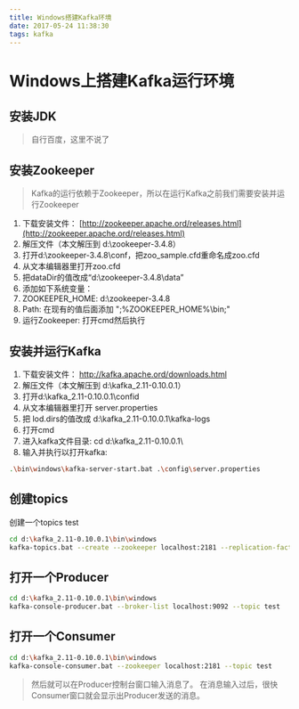```yaml
---
title: Windows搭建Kafka环境
date: 2017-05-24 11:38:30
tags: kafka
---
```

# Windows上搭建Kafka运行环境

<!-- more -->

## 安装JDK
    
> 自行百度，这里不说了

## 安装Zookeeper


> Kafka的运行依赖于Zookeeper，所以在运行Kafka之前我们需要安装并运行Zookeeper

1. 下载安装文件： [http://zookeeper.apache.ord/releases.html](http://zookeeper.apache.ord/releases.html)
2. 解压文件（本文解压到 d:\zookeeper-3.4.8）
3. 打开d:\zookeeper-3.4.8\conf，把zoo_sample.cfd重命名成zoo.cfd
4. 从文本编辑器里打开zoo.cfd
5. 把dataDir的值改成“d:\zookeeper-3.4.8\data”
6. 添加如下系统变量：
7. ZOOKEEPER_HOME: d:\zookeeper-3.4.8
8. Path: 在现有的值后面添加 ";%ZOOKEEPER_HOME%\bin;"
9. 运行Zookeeper: 打开cmd然后执行


## 安装并运行Kafka

1. 下载安装文件： http://kafka.apache.ord/downloads.html
2. 解压文件（本文解压到 d:\kafka_2.11-0.10.0.1）
3. 打开d:\kafka_2.11-0.10.0.1\confid
4. 从文本编辑器里打开 server.properties
5. 把 lod.dirs的值改成 d:\kafka_2.11-0.10.0.1\kafka-logs
6. 打开cmd
7. 进入kafka文件目录: cd d:\kafka_2.11-0.10.0.1\
8. 输入并执行以打开kafka:

``` bash
.\bin\windows\kafka-server-start.bat .\config\server.properties
```
    
## 创建topics

创建一个topics test
``` bash
cd d:\kafka_2.11-0.10.0.1\bin\windows
kafka-topics.bat --create --zookeeper localhost:2181 --replication-factor 1 --partitions 1 --topic test
```

## 打开一个Producer

``` bash
cd d:\kafka_2.11-0.10.0.1\bin\windows
kafka-console-producer.bat --broker-list localhost:9092 --topic test
```

## 打开一个Consumer

``` bash
cd d:\kafka_2.11-0.10.0.1\bin\windows
kafka-console-consumer.bat --zookeeper localhost:2181 --topic test
```
    
> 然后就可以在Producer控制台窗口输入消息了。
> 在消息输入过后，很快Consumer窗口就会显示出Producer发送的消息。
